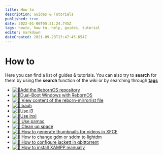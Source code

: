 ```yaml
---
title: How to
description: Guides & Tutorials
published: true
date: 2022-01-06T05:31:24.745Z
tags: howto, how to, help, guides, tutorial
editor: markdown
dateCreated: 2021-09-23T13:47:45.654Z
---
```


# How to

Here you can find a list of guides & tutorials. You can also try to **search** for them by using the **search** function of the wiki or by searching through [**tags**](https://wiki.rebornos.org/t)

-   [![🔧](/_assets/svg/twemoji/1f310.svg)Add the RebornOS repository](/howto/add-rebornos-repo)
-   [![🔧](/_assets/svg/twemoji/1f310.svg)Dual-Boot Windows with RebornOS](/howto/bootloader)
-    [![🔧](/_assets/svg/twemoji/1f310.svg) View content of the reborn-mirrorlist file](/howto/reborn-mirrorlist-content)
-    [![🔧](/_assets/svg/twemoji/1f310.svg) bauh](/howto/bauh)
-   [![🔧](/_assets/svg/twemoji/1f310.svg)Use i3](/howto/use-i3)
-   [![🔧](/_assets/svg/twemoji/1f310.svg)Use inxi](/howto/inxi)
-    [![🔧](/_assets/svg/twemoji/1f310.svg) Use pamac](/howto/pamac)
-    [![🔧](/_assets/svg/twemoji/1f310.svg) Clean up space](/howto/how_to_free_space)
-    [![🔧](/_assets/svg/twemoji/1f310.svg) How to generate thumbnails for videos in XFCE](/howto/xfce-thumbnails)
-    [![🔧](/_assets/svg/twemoji/1f310.svg) How to change gdm or sddm to lightdm](/howto/sddm-to-lightdm)
-    [![🔧](/_assets/svg/twemoji/1f310.svg) How to configure jackett in qbittorrent](/howto/configure-jackett-in-qbittorrent)
-    [![🔧](/_assets/svg/twemoji/1f310.svg) How to install XAMPP manually](/howto/xampp-manually)